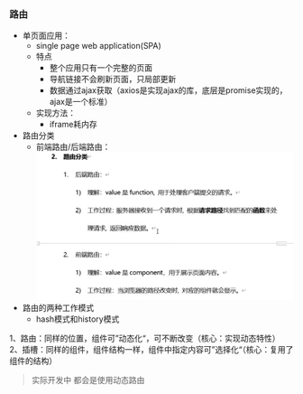 ### 路由
- 单页面应用：
  - single page web application(SPA)
  - 特点
    - 整个应用只有一个完整的页面
    - 导航链接不会刷新页面，只局部更新
    - 数据通过ajax获取（axios是实现ajax的库，底层是promise实现的，ajax是一个标准）
  - 实现方法：
    - iframe耗内存
- 路由分类
  - 前端路由/后端路由：![](.notes_images/ef8f8eb0.png)
- 路由的两种工作模式
  - hash模式和history模式  

1、路由：同样的位置，组件可”动态化“，可不断改变（核心：实现动态特性）  2、插槽：同样的组件，组件结构一样，组件中指定内容可”选择化“（核心：复用了组件的结构）


>实际开发中 都会是使用动态路由
> 